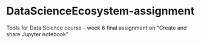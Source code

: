 # DataScienceEcosystem-assignment
Tools for Data Science course - week 6 final assignment on "Create and share Jupyter notebook"
